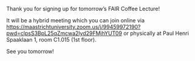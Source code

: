 
Thank you for signing up for tomorrow’s FAIR Coffee Lecture!

It will be a hybrid meeting which you can join online via https://maastrichtuniversity.zoom.us/j/99459972190?pwd=clpsS3BpL25qZmcwa2lyd29FMjhYUT09 or physically at Paul Henri Spaaklaan 1, room C1.015 (1st floor).

See you tomorrow!
